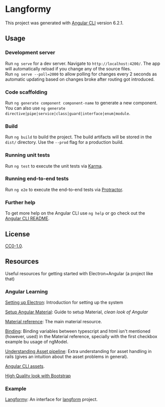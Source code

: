 # Langformy

This project was generated with [Angular CLI](https://github.com/angular/angular-cli) version 6.2.1.

## Usage

### Development server

Run `ng serve` for a dev server. Navigate to `http://localhost:4200/`. The app will automatically reload if you change any of the source files.  
Run `ng serve --poll=2000` to allow polling for changes every 2 seconds as automatic updating based on changes broke after routing got introduced.

### Code scaffolding

Run `ng generate component component-name` to generate a new component. You can also use `ng generate directive|pipe|service|class|guard|interface|enum|module`.

### Build

Run `ng build` to build the project. The build artifacts will be stored in the `dist/` directory. Use the `--prod` flag for a production build.

### Running unit tests

Run `ng test` to execute the unit tests via [Karma](https://karma-runner.github.io).

### Running end-to-end tests

Run `ng e2e` to execute the end-to-end tests via [Protractor](http://www.protractortest.org/).

### Further help

To get more help on the Angular CLI use `ng help` or go check out the [Angular CLI README](https://github.com/angular/angular-cli/blob/master/README.md).

## License
[CC0-1.0](./LICENSE).


## Resources
Useful resources for getting started with Electron+Angular (a project like that)

### Angular Learning
[Setting up Electron](https://angularfirebase.com/lessons/desktop-apps-with-electron-and-angular/): Introduction for setting up the system  

[Setup Angular Material](https://material.angular.io/guide/getting-started): Guide to setup Material, *clean look of Angular*   

[Material reference](https://material.angular.io/components/button/overview): The main material resource.  

[Binding](https://stackoverflow.com/questions/43298011/angular-4-cant-bind-to-ngmodel-since-it-isnt-a-known-property-of-input): Binding variables between typescript and html isn't mentioned (however, used) in the Material reference, specially with the first checkbox example bu usage of ngModel.   

[Understanding Asset pipeline](https://learn.co/lessons/what-is-the-asset-pipeline): Extra understanding for asset handling in rails (gives an intuition about the asset problems in general).  

[Angular CLI assets](https://kimsereyblog.blogspot.com/2017/09/manage-assets-and-static-files-with.html).  

[High Quality look  with Bootstrap](https://medium.com/@beeman/tutorial-styling-angular-cli-v6-apps-with-bootstrap-8d4f8ea5adae)

### Example
[Langformy](https://github.com/Walid-Shouman/langformy): An interface for [langform](https://github.com/Walid-Shouman/Langform) project.  
